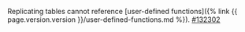 Replicating tables cannot reference [user-defined functions]({% link {{ page.version.version }}/user-defined-functions.md %}). [#132302](https://github.com/cockroachdb/cockroach/issues/132302)
